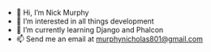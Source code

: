 - 👋 Hi, I’m Nick Murphy
- 👀 I’m interested in all things development
- 🌱 I’m currently learning Django and Phalcon
- 📫 Send me an email at murphynicholas801@gmail.com
